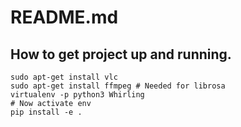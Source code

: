 # README.md

## How to get project up and running.
```console
sudo apt-get install vlc
sudo apt-get install ffmpeg # Needed for librosa
virtualenv -p python3 Whirling
# Now activate env
pip install -e .
```